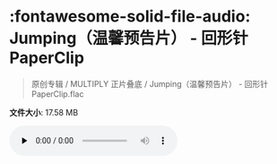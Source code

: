 # :fontawesome-solid-file-audio: Jumping（温馨预告片） - 回形针PaperClip

> 原创专辑 / MULTIPLY 正片叠底 / Jumping（温馨预告片） - 回形针PaperClip.flac

**文件大小**: 17.58 MB

<audio preload="none" controls><source src="https://file.hsyhx.top/原创专辑/MULTIPLY_正片叠底/Jumping（温馨预告片） - 回形针PaperClip.flac" type="audio/mpeg">您的浏览器不支持此音频格式</audio>